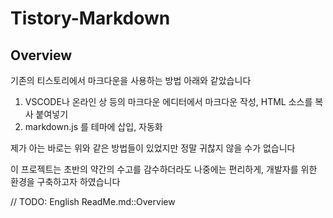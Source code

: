 # Tistory-Markdown

## Overview
기존의 티스토리에서 마크다운을 사용하는 방법 아래와 같았습니다

1. VSCODE나 온라인 상 등의 마크다운 에디터에서 마크다운 작성, HTML 소스를 복사 붙여넣기
2. markdown.js 를 테마에 삽입, 자동화

제가 아는 바로는 위와 같은 방법들이 있었지만 정말 귀찮지 않을 수가 없습니다

이 프로젝트는 초반의 약간의 수고를 감수하더라도 나중에는 편리하게, 개발자를 위한 환경을 구축하고자 하였습니다

// TODO: English ReadMe.md::Overview